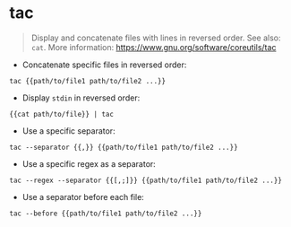 # tac

> Display and concatenate files with lines in reversed order.
> See also: `cat`.
> More information: <https://www.gnu.org/software/coreutils/tac>

- Concatenate specific files in reversed order:

`tac {{path/to/file1 path/to/file2 ...}}`

- Display `stdin` in reversed order:

`{{cat path/to/file}} | tac`

- Use a specific separator:

`tac --separator {{,}} {{path/to/file1 path/to/file2 ...}}`

- Use a specific regex as a separator:

`tac --regex --separator {{[,;]}} {{path/to/file1 path/to/file2 ...}}`

- Use a separator before each file:

`tac --before {{path/to/file1 path/to/file2 ...}}`
